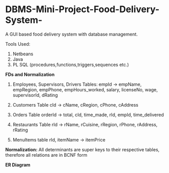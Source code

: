 # DBMS-Mini-Project-Food-Delivery-System-
A GUI based food delivery system with database management.

Tools Used:
1. Netbeans
2. Java
3. PL SQL (procedures,functions,triggers,sequences etc.)

**FDs and Normalization**

1. Employees, Supervisors, Drivers Tables:
empId -> empName, empRegion, empPhone, empHours_worked, salary, licenseNo,
   wage, supervisorId, dRating

2. Customers Table
cId -> cName, cRegion, cPhone, cAddress

3. Orders Table
orderId -> total, cId, time_made, rId, empId, time_delivered

4. Restaurants Table
rId -> rName, rCuisine, rRegion, rPhone, rAddress, rRating

5. MenuItems table
rId, itemName -> itemPrice

**Normalization:**
All determinants are super keys to their respective tables, therefore all relations
are in BCNF form

**ER Diagram**
